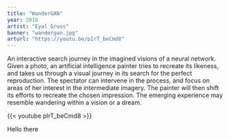 ```yaml
---
title: "WanderGAN"
year: 2018
artist: "Eyal Gruss"
banner: "wandergan.jpg"
arturl: "https://youtu.be/pIrT_beCmd8"
---
```


An interactive search journey in the imagined visions of a neural network. Given
a photo, an artificial intelligence painter tries to recreate its likeness, and
takes us through a visual journey in its search for the perfect reproduction.
The spectator can intervene in the process, and focus on areas of her interest
in the intermediate imagery. The painter will then shift its efforts to recreate
the chosen impression. The emerging experience may resemble wandering within a
vision or a dream.

{{< youtube pIrT_beCmd8 >}}

Hello there
